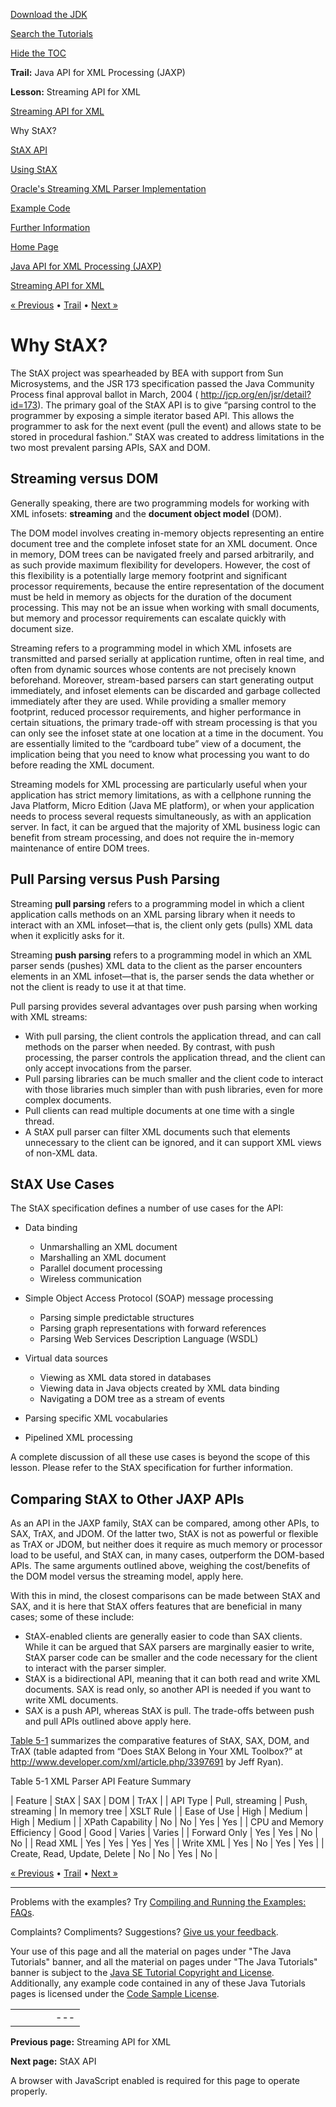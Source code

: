 [Download
the JDK](http://java.sun.com/javase/6/download.jsp)
  
[Search the
Tutorials](../../search.html)
  
[Hide the TOC](javascript:toggleLeft())

**Trail:** Java API for XML Processing (JAXP)
  
**Lesson:** Streaming API for XML

[Streaming API for XML](index.html)

Why StAX?

[StAX API](api.html)

[Using StAX](using.html)

[Oracle's Streaming XML Parser Implementation](parser.html)

[Example Code](example.html)

[Further Information](info.html)

[Home Page](../../index.html)
>
[Java API for XML Processing (JAXP)](../index.html)
>
[Streaming API for XML](index.html)

[« Previous](index.html) • [Trail](../TOC.html) • [Next »](api.html)

# Why StAX?

The StAX project was spearheaded by BEA with support from Sun Microsystems, and
the JSR 173 specification passed the Java Community Process final approval ballot in
March, 2004 (
<http://jcp.org/en/jsr/detail?id=173>). The primary goal of the StAX API is to
give “parsing control to the programmer by exposing a simple iterator based API.
This allows the programmer to ask for the next event (pull the event)
and allows state to be stored in procedural fashion.” StAX was created to
address limitations in the two most prevalent parsing APIs, SAX and DOM.

## Streaming versus DOM

Generally speaking, there are two programming models for working with XML infosets: **streaming**
and the **document object model** (DOM).

The DOM model involves creating in-memory objects representing an entire document tree and
the complete infoset state for an XML document. Once in memory, DOM trees
can be navigated freely and parsed arbitrarily, and as such provide maximum flexibility
for developers. However, the cost of this flexibility is a potentially large memory
footprint and significant processor requirements, because the entire representation of the document must
be held in memory as objects for the duration of the document processing.
This may not be an issue when working with small documents, but memory
and processor requirements can escalate quickly with document size.

Streaming refers to a programming model in which XML infosets are transmitted and
parsed serially at application runtime, often in real time, and often from dynamic
sources whose contents are not precisely known beforehand. Moreover, stream-based parsers can start
generating output immediately, and infoset elements can be discarded and garbage collected immediately
after they are used. While providing a smaller memory footprint, reduced processor requirements, and
higher performance in certain situations, the primary trade-off with stream processing is that
you can only see the infoset state at one location at a time
in the document. You are essentially limited to the “cardboard tube” view of
a document, the implication being that you need to know what processing you
want to do before reading the XML document.

Streaming models for XML processing are particularly useful when your application has strict
memory limitations, as with a cellphone running the Java Platform, Micro Edition (Java
ME platform), or when your application needs to process several requests simultaneously, as
with an application server. In fact, it can be argued that the majority
of XML business logic can benefit from stream processing, and does not require
the in-memory maintenance of entire DOM trees.

## Pull Parsing versus Push Parsing

Streaming **pull parsing** refers to a programming model in which a client application calls
methods on an XML parsing library when it needs to interact with an
XML infoset—that is, the client only gets (pulls) XML data when it explicitly
asks for it.

Streaming **push parsing** refers to a programming model in which an XML parser sends
(pushes) XML data to the client as the parser encounters elements in an
XML infoset—that is, the parser sends the data whether or not the client
is ready to use it at that time.

Pull parsing provides several advantages over push parsing when working with XML streams:

* With pull parsing, the client controls the application thread, and can call methods on the parser when needed. By contrast, with push processing, the parser controls the application thread, and the client can only accept invocations from the parser.
* Pull parsing libraries can be much smaller and the client code to interact with those libraries much simpler than with push libraries, even for more complex documents.
* Pull clients can read multiple documents at one time with a single thread.
* A StAX pull parser can filter XML documents such that elements unnecessary to the client can be ignored, and it can support XML views of non-XML data.

## StAX Use Cases

The StAX specification defines a number of use cases for the API:

* Data binding

  + Unmarshalling an XML document
  + Marshalling an XML document
  + Parallel document processing
  + Wireless communication
* Simple Object Access Protocol (SOAP) message processing

  + Parsing simple predictable structures
  + Parsing graph representations with forward references
  + Parsing Web Services Description Language (WSDL)
* Virtual data sources

  + Viewing as XML data stored in databases
  + Viewing data in Java objects created by XML data binding
  + Navigating a DOM tree as a stream of events
* Parsing specific XML vocabularies
* Pipelined XML processing

A complete discussion of all these use cases is beyond the scope
of this lesson. Please refer to the StAX specification for further information.

## Comparing StAX to Other JAXP APIs

As an API in the JAXP family, StAX can be compared, among
other APIs, to SAX, TrAX, and JDOM. Of the latter two, StAX is
not as powerful or flexible as TrAX or JDOM, but neither does it
require as much memory or processor load to be useful, and StAX can,
in many cases, outperform the DOM-based APIs. The same arguments outlined above, weighing
the cost/benefits of the DOM model versus the streaming model, apply here.

With this in mind, the closest comparisons can be made between StAX and
SAX, and it is here that StAX offers features that are beneficial
in many cases; some of these include:

* StAX-enabled clients are generally easier to code than SAX clients. While it can be argued that SAX parsers are marginally easier to write, StAX parser code can be smaller and the code necessary for the client to interact with the parser simpler.
* StAX is a bidirectional API, meaning that it can both read and write XML documents. SAX is read only, so another API is needed if you want to write XML documents.
* SAX is a push API, whereas StAX is pull. The trade-offs between push and pull APIs outlined above apply here.

[Table 5-1](#bnbeb) summarizes the comparative features of StAX, SAX, DOM, and TrAX (table adapted
from “Does StAX Belong in Your XML Toolbox?” at
<http://www.developer.com/xml/article.php/3397691> by Jeff Ryan).

Table 5-1 XML Parser API Feature Summary

| Feature | StAX | SAX | DOM | TrAX |
| API Type | Pull, streaming | Push, streaming | In memory tree | XSLT Rule |
| Ease of Use | High | Medium | High | Medium |
| XPath Capability | No | No | Yes | Yes |
| CPU and Memory Efficiency | Good | Good | Varies | Varies |
| Forward Only | Yes | Yes | No | No |
| Read XML | Yes | Yes | Yes | Yes |
| Write XML | Yes | No | Yes | Yes |
| Create, Read, Update, Delete | No | No | Yes | No |

[« Previous](index.html)
•
[Trail](../TOC.html)
•
[Next »](api.html)

---

Problems with the examples? Try [Compiling and Running
the Examples: FAQs](../../information/run-examples.html).
  
Complaints? Compliments? Suggestions? [Give
us your feedback](http://download.oracle.com/javase/feedback.html).

Your use of this page and all the material on pages under "The Java Tutorials" banner,
and all the material on pages under "The Java Tutorials" banner is subject to the [Java SE Tutorial Copyright
and License](../../information/license.html).
Additionally, any example code contained in any of these Java
Tutorials pages is licensed under the
[Code
Sample License](http://developers.sun.com/license/berkeley_license.html).

|  |  |  |  |  |
| --- | --- | --- | --- | --- |
| |  |  | | --- | --- | | duke image | Oracle logo | | [About Oracle](http://www.oracle.com/us/corporate/index.html) | [Oracle Technology Network](http://www.oracle.com/technology/index.html) | [Terms of Service](https://www.samplecode.oracle.com/servlets/CompulsoryClickThrough?type=TermsOfService) | Copyright © 1995, 2011 Oracle and/or its affiliates. All rights reserved. |

**Previous page:** Streaming API for XML
  
**Next page:** StAX API




A browser with JavaScript enabled is required for this page to operate properly.